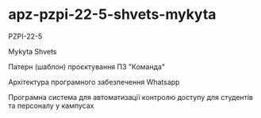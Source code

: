 # apz-pzpi-22-5-shvets-mykyta

PZPI-22-5

Mykyta Shvets

Патерн (шаблон) проєктування ПЗ "Команда"

Архітектура програмного забезпечення Whatsapp

Програмна система для автоматизації контролю доступу для студентів та персоналу у кампусах
